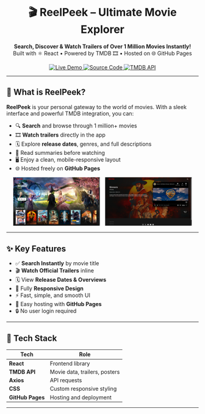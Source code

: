<h1 align="center">🎬 ReelPeek – Ultimate Movie Explorer</h1>

<p align="center">
  <strong>Search, Discover & Watch Trailers of Over 1 Million Movies Instantly!</strong><br/>
  Built with ⚛️ React • Powered by TMDB 🎞️ • Hosted on 🌐 GitHub Pages
</p>

<p align="center">
  <a href="https://togin-dennis.github.io/ReelPeek/">
    <img alt="Live Demo" src="https://img.shields.io/badge/🌐 Live-Demo-00b894?style=for-the-badge">
  </a>
  <a href="https://github.com/Togin-Dennis/ReelPeek">
    <img alt="Source Code" src="https://img.shields.io/badge/💻 View-Code-0984e3?style=for-the-badge&logo=github">
  </a>
  <a href="https://developer.themoviedb.org/">
    <img alt="TMDB API" src="https://img.shields.io/badge/Powered%20by-TMDB-01B4E4?style=for-the-badge&logo=themoviedatabase&logoColor=white">
  </a>
</p>

---

## 🎥 What is ReelPeek?

**ReelPeek** is your personal gateway to the world of movies. With a sleek interface and powerful TMDB integration, you can:

- 🔍 **Search** and browse through 1 million+ movies  
- 🎞️ **Watch trailers** directly in the app  
- 🗓️ Explore **release dates**, genres, and full descriptions  
- 💬 Read summaries before watching  
- 🖥️ Enjoy a clean, mobile-responsive layout  
- 🌐 Hosted freely on **GitHub Pages**

<p align="center">
  <img src="https://github.com/Togin-Dennis/ReelPeek/blob/main/ReelPeekHome.png?raw=true" alt="ReelPeek Demo Preview 1" width="45%" style="margin-right: 10px;">
  <img src="https://github.com/Togin-Dennis/ReelPeek/blob/main/DetailsPage.png?raw=true" alt="ReelPeek Demo Preview 2" width="45%">
</p>

---

## ✨ Key Features

- ✅ **Search Instantly** by movie title  
- 🎬 **Watch Official Trailers** inline  
- 🗓️ View **Release Dates & Overviews**  
- 📱 Fully **Responsive Design**  
- ⚡ Fast, simple, and smooth UI  
- 🚀 Easy hosting with **GitHub Pages**  
- 🔒 No user login required  

---

## 🧠 Tech Stack

| Tech            | Role                          |
|-----------------|-------------------------------|
| **React**       | Frontend library               |
| **TMDB API**    | Movie data, trailers, posters |
| **Axios**       | API requests                   |
| **CSS**         | Custom responsive styling      |
| **GitHub Pages**| Hosting and deployment         |

---

